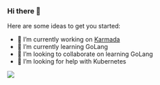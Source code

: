 ### Hi there 👋


Here are some ideas to get you started:

- 🔭 I’m currently working on [Karmada](https://github.com/karmada-io/karmada)
- 🌱 I’m currently learning GoLang
- 👯 I’m looking to collaborate on learning GoLang
- 🤔 I’m looking for help with Kubernetes



<img align="left" src="https://github-readme-stats.vercel.app/api?username=Zhuzhenghao&show_icons=true&theme=radical" />

<!-- <img align="right" src="https://github-readme-stats.vercel.app/api/top-langs/?username=Zhuzhenghao" /> -->
